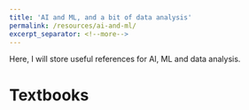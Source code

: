```yaml
---
title: 'AI and ML, and a bit of data analysis'
permalink: /resources/ai-and-ml/
excerpt_separator: <!--more-->
---
```

<!--
<style>
figcaption {
  font-style: italic;
  padding: 2px;
  text-align: center;
}
</style>
-->

Here, I will store useful references for AI, ML and data analysis.

# Textbooks
